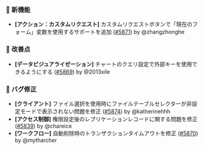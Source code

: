 ### 🎉 新機能

* **[アクション：カスタムリクエスト]** カスタムリクエストボタンで「現在のフォーム」変数を使用するサポートを追加 ([#5871](https://github.com/nocobase/nocobase/pull/5871)) by @zhangzhonghe

### 🚀 改善点

* **[データビジュアライゼーション]** チャートのクエリ設定で外部キーを使用できるようにする ([#5869](https://github.com/nocobase/nocobase/pull/5869)) by @2013xile

### 🐛 バグ修正

* **[クライアント]** ファイル選択を使用時にファイルテーブルセレクターが非設定モードで表示されない問題を修正 ([#5874](https://github.com/nocobase/nocobase/pull/5874)) by @katherinehhh
* **[アクセス制御]** 権限設定後のレプリケーションレコードに関する問題を修正 ([#5839](https://github.com/nocobase/nocobase/pull/5839)) by @chareice
* **[ワークフロー]** 自動削除時のトランザクションタイムアウトを修正 ([#5870](https://github.com/nocobase/nocobase/pull/5870)) by @mytharcher
